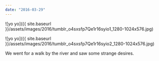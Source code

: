 ```yaml
---
date: "2016-03-29"
---
```


![yo yo]({{ site.baseurl }}/assets/images/2016/tumblr_o4sxsfp7Qe1r16syio1_1280-1024x576.jpg)

![yo yo]({{ site.baseurl }}/assets/images/2016/tumblr_o4sxsfp7Qe1r16syio2_1280-1024x576.jpg)

We went for a walk by the river and saw some strange desires.
